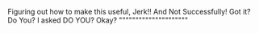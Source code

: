 Figuring out how to make this useful, Jerk!! And Not Successfully! Got it? Do You? I asked DO YOU? Okay? """""""""""""""""""""
